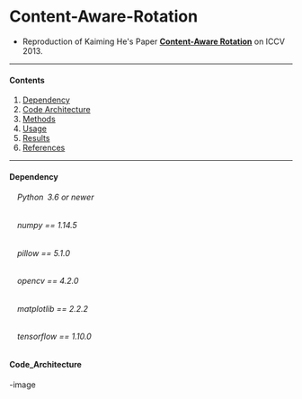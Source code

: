 # Content-Aware-Rotation
* Reproduction of Kaiming He's Paper [**Content-Aware Rotation**](http://kaiminghe.com/publications/iccv13car.pdf) on ICCV 2013.<br>
---
#### Contents

1. [Dependency](#Dependency)
1. [Code Architecture](#Code_Architecture)
1. [Methods](#Methods)
1. [Usage](#Usage)
1. [Results](#Results)
1. [References](#References)
---

#### Dependency

###### &emsp;Python&ensp;3.6 or newer<br>
###### &emsp;numpy == 1.14.5<br>
###### &emsp;pillow == 5.1.0<br>
###### &emsp;opencv == 4.2.0<br>
###### &emsp;matplotlib == 2.2.2<br>
###### &emsp;tensorflow == 1.10.0<br>

#### Code_Architecture
-image

